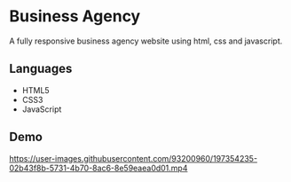 # Business Agency

A fully responsive business agency website using html, css and javascript.

## Languages

- HTML5
- CSS3
- JavaScript

## Demo

https://user-images.githubusercontent.com/93200960/197354235-02b43f8b-5731-4b70-8ac6-8e59eaea0d01.mp4

